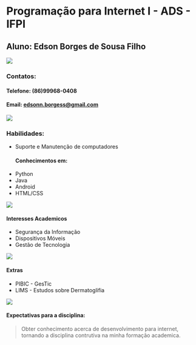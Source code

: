 # Programação para Internet I - ADS - IFPI #
## Aluno: Edson Borges de Sousa Filho ##  

![](https://png.icons8.com/windows/32/000000/search-contacts.png)
### Contatos: ###
#### Telefone: (86)99968-0408 ####
#### Email: edsonn.borgess@gmail.com ####  

![](https://png.icons8.com/wired/32/000000/transformation-skill.png)
### Habilidades: ###
* Suporte e Manutenção de computadores  
  #### Conhecimentos em: #### 
* Python 
* Java
* Android  
* HTML/CSS  

![](https://png.icons8.com/wired/32/000000/students.png)
#### Interesses Academicos  ####
* Segurança da Informação
* Dispositivos Móveis
* Gestão de Tecnologia  

![](https://png.icons8.com/ios/32/000000/plus-filled.png)
#### Extras ####
* PIBIC - GesTic
* LIMS - Estudos sobre Dermatoglifia  

![](https://png.icons8.com/dotty/32/000000/thinking-male.png)
#### Expectativas para a disciplina: ####
> Obter conhecimento acerca de desenvolvimento para internet, tornando a disciplina
contrutiva na minha formação academica.



